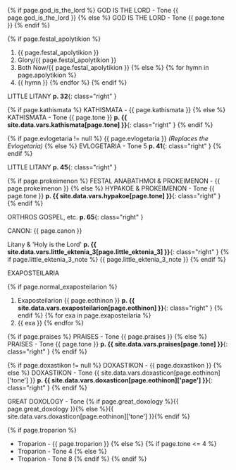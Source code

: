 {% if page.god_is_the_lord %}
GOD IS THE LORD - Tone {{ page.god_is_the_lord }}
{% else %}
GOD IS THE LORD - Tone {{ page.tone }}
{% endif %}

{% if page.festal_apolytikion %}
1. {{ page.festal_apolytikion }}
2. Glory/{{ page.festal_apolytikion }}
3. Both Now/{{ page.festal_apolytikion }}
{% else %}
{% for hymn in page.apolytikion %}
1. {{ hymn }}
{% endfor %}
{% endif %}

LITTLE LITANY **p. 32**{: class="right" }

{% if page.kathismata %}
KATHISMATA - {{ page.kathismata }}
{% else %}
KATHISMATA - Tone {{ page.tone }} **p. {{ site.data.vars.kathismata[page.tone] }}**{: class="right" }
{% endif %}

{% if page.evlogetaria != null %}
{{ page.evlogetaria }} *(Replaces the Evlogetaria)*
{% else %}
EVLOGETARIA - Tone 5 **p. 41**{: class="right" }
{% endif %}

LITTLE LITANY **p. 45**{: class="right" }

{% if page.prokeimenon %}
FESTAL ANABATHMOI & PROKEIMENON - {{ page.prokeimenon }}
{% else %}
HYPAKOE & PROKEIMENON - Tone {{ page.tone }} **p. {{ site.data.vars.hypakoe[page.tone] }}**{: class="right" }
{% endif %}

ORTHROS GOSPEL, etc. **p. 65**{: class="right" }

CANON: {{ page.canon }}

Litany & 'Holy is the Lord' **p. {{ site.data.vars.little_ektenia_3[page.little_ektenia_3] }}**{: class="right" }
{% if page.little_ektenia_3_note %}
{{ page.little_ektenia_3_note }}
{% endif %}

EXAPOSTEILARIA

{% if page.normal_exaposteilarion %}
1. Exaposteilarion {{ page.eothinon }} **p. {{ site.data.vars.exaposteilarion[page.eothinon] }}**{: class="right" }
{% endif %}
{% for exa in page.exaposteilaria %}
1. {{ exa }}
{% endfor %}

{% if page.praises %}
PRAISES - Tone {{ page.praises }}
{% else %}
PRAISES - Tone {{ page.tone }} **p. {{ site.data.vars.praises[page.tone] }}**{: class="right" }
{% endif %}

{% if page.doxastikon != null %}
DOXASTIKON - {{ page.doxastikon }}
{% else %}
DOXASTIKON - Tone {{ site.data.vars.doxasticon[page.eothinon]['tone'] }} **p. {{ site.data.vars.doxasticon[page.eothinon]['page'] }}**{: class="right" }
{% endif %}

GREAT DOXOLOGY - Tone {% if page.great_doxology %}{{ page.great_doxology }}{% else %}{{ site.data.vars.doxasticon[page.eothinon]['tone'] }}{% endif %}

{% if page.troparion %}
* Troparion - {{ page.troparion }}
{% else %}
    {% if page.tone <= 4 %}
* Troparion - Tone 4
    {% else %}
* Troparion - Tone 8
    {% endif %}
{% endif %}
